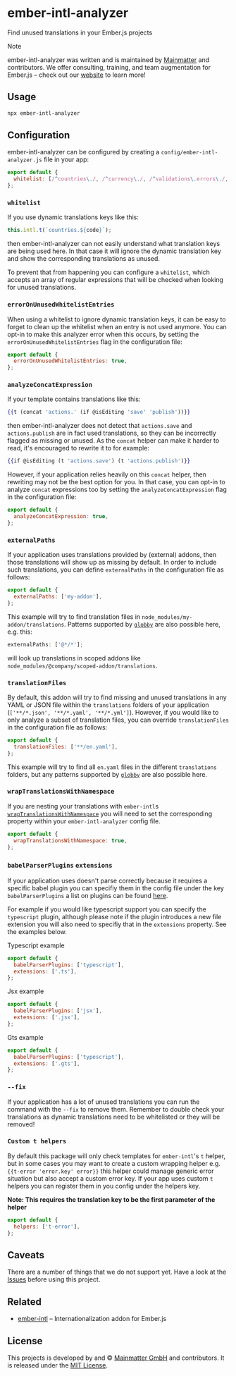 # ember-intl-analyzer

Find unused translations in your Ember.js projects

> [!NOTE]
> ember-intl-analyzer was written and is maintained by
> [Mainmatter](https://mainmatter.com) and contributors.
> We offer consulting, training, and team augmentation for Ember.js – check out
> our [website](https://mainmatter.com/ember-consulting/) to learn more!

## Usage

```bash
npx ember-intl-analyzer
```

## Configuration

ember-intl-analyzer can be configured by creating a `config/ember-intl-analyzer.js`
file in your app:

```js
export default {
  whitelist: [/^countries\./, /^currency\./, /^validations\.errors\./, /^[^.]+\.warnings\.[^.]+$/],
};
```

### `whitelist`

If you use dynamic translations keys like this:

```js
this.intl.t(`countries.${code}`);
```

then ember-intl-analyzer can not easily understand what translation keys are
being used here. In that case it will ignore the dynamic translation key and
show the corresponding translations as unused.

To prevent that from happening you can configure a `whitelist`, which accepts an
array of regular expressions that will be checked when looking for unused
translations.

### `errorOnUnusedWhitelistEntries`

When using a whitelist to ignore dynamic translation keys, it can be easy to forget
to clean up the whitelist when an entry is not used anymore. You can opt-in to make
this analyzer error when this occurs, by setting the `errorOnUnusedWhitelistEntries`
flag in the configuration file:

```js
export default {
  errorOnUnusedWhitelistEntries: true,
};
```

### `analyzeConcatExpression`

If your template contains translations like this:

```hbs
{{t (concat 'actions.' (if @isEditing 'save' 'publish'))}}
```

then ember-intl-analyzer does not detect that `actions.save` and `actions.publish`
are in fact used translations, so they can be incorrectly flagged as missing or
unused. As the `concat` helper can make it harder to read, it's encouraged to
rewrite it to for example:

```hbs
{{if @isEditing (t 'actions.save') (t 'actions.publish')}}
```

However, if your application relies heavily on this `concat` helper, then rewriting
may not be the best option for you. In that case, you can opt-in to analyze `concat`
expressions too by setting the `analyzeConcatExpression` flag in the configuration file:

```js
export default {
  analyzeConcatExpression: true,
};
```

### `externalPaths`

If your application uses translations provided by (external) addons, then those
translations will show up as missing by default. In order to include such translations,
you can define `externalPaths` in the configuration file as follows:

```js
export default {
  externalPaths: ['my-addon'],
};
```

This example will try to find translation files in `node_modules/my-addon/translations`.
Patterns supported by [`globby`](https://www.npmjs.com/package/globby) are also
possible here, e.g. this:

```js
externalPaths: ['@*/*'];
```

will look up translations in scoped addons like `node_modules/@company/scoped-addon/translations`.

### `translationFiles`

By default, this addon will try to find missing and unused translations in any YAML or
JSON file within the `translations` folders of your application (`['**/*.json', '**/*.yaml', '**/*.yml']`).
However, if you would like to only analyze a subset of translation files, you can override
`translationFiles` in the configuration file as follows:

```js
export default {
  translationFiles: ['**/en.yaml'],
};
```

This example will try to find all `en.yaml` files in the different `translations`
folders, but any patterns supported by [`globby`](https://www.npmjs.com/package/globby) are also
possible here.

### `wrapTranslationsWithNamespace`

If you are nesting your translations with `ember-intl`s [`wrapTranslationsWithNamespace`](https://ember-intl.github.io/ember-intl/docs/advanced/configuration#wraptranslationswithnamespace) you will need to set the corresponding property within your `ember-intl-analyzer` config file.

```js
export default {
  wrapTranslationsWithNamespace: true,
};
```

### `babelParserPlugins` `extensions`

If your application uses doesn't parse correctly because it requires a specific babel plugin you can specifiy them in the config file under the key `babelParserPlugins` a list on plugins can be found [here](https://babeljs.io/docs/en/babel-parser#plugins).

For example if you would like typescript support you can specify the `typescript` plugin, although please note if the plugin introduces a new file extension you will also need to specifiy that in the `extensions` property. See the examples below.

Typescript example

```js
export default {
  babelParserPlugins: ['typescript'],
  extensions: ['.ts'],
};
```

Jsx example

```js
export default {
  babelParserPlugins: ['jsx'],
  extensions: ['.jsx'],
};
```

Gts example

```js
export default {
  babelParserPlugins: ['typescript'],
  extensions: ['.gts'],
};
```

### `--fix`

If your application has a lot of unused translations you can run the command with
the `--fix` to remove them. Remember to double check your translations as dynamic
translations need to be whitelisted or they will be removed!

### `Custom t helpers`

By default this package will only check templates for `ember-intl`'s `t` helper, but
in some cases you may want to create a custom wrapping helper e.g. `{{t-error 'error.key' error}}`
this helper could manage generic error situation but also accept a custom error key.
If your app uses custom `t` helpers you can register them in you config under the helpers key.

**Note: This requires the translation key to be the first parameter of the helper**

```js
export default {
  helpers: ['t-error'],
};
```

## Caveats

There are a number of things that we do not support yet. Have a look at the
[Issues](https://github.com/Mainmatter/ember-intl-analyzer/issues) before using
this project.

## Related

- [ember-intl](https://github.com/ember-intl/ember-intl) – Internationalization
  addon for Ember.js

## License

This projects is developed by and &copy; [Mainmatter GmbH](http://mainmatter.com)
and contributors. It is released under the [MIT License](LICENSE.md).
